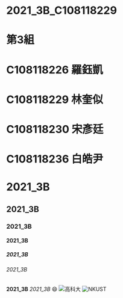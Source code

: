 # 2021_3B_C108118229

# 第3組
# C108118226 羅鈺凱
# C108118229 林奎似
# C108118230 宋彥廷
# C108118236 白皓尹

# 2021_3B
## 2021_3B
### 2021_3B
#### 2021_3B
##### 2021_3B
###### 2021_3B
**2021_3B** *2021_3B*
😄
![高科大](https://www.nkust.edu.tw/var/file/0/1000/img/513/182513897.png "NKUST")
![NKUST](nkust.jpg "高科大")
